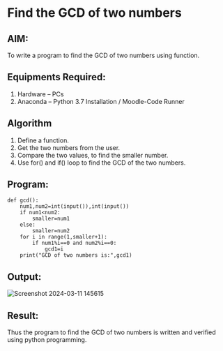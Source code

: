 # Find the GCD of two numbers

## AIM:
To write a program to find the GCD of two numbers using function.

## Equipments Required:
1. Hardware – PCs
2. Anaconda – Python 3.7 Installation / Moodle-Code Runner

## Algorithm
1. Define a function.
2. Get the two numbers from the user.
3. Compare the two values, to find the smaller number.
4. Use for() and if() loop to find the GCD of the two numbers.

## Program:
```
def gcd():
    num1,num2=int(input()),int(input())
    if num1<num2:
        smaller=num1
    else:
        smaller=num2
    for i in range(1,smaller+1):
        if num1%i==0 and num2%i==0:
            gcd1=i
    print("GCD of two numbers is:",gcd1)
```
## Output:
![Screenshot 2024-03-11 145615](https://github.com/Devadhaarini/GCD-of-two-numbers/assets/145796552/cd834d1b-a8c6-45ba-8ac5-f44819166a60)

## Result:
Thus the program to find the GCD of two numbers is written and verified using python programming.
